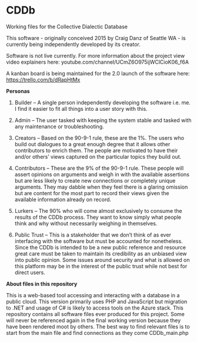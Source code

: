 # CDDb
Working files for the Collective Dialectic Database

This software - originally conceived 2015 by Craig Danz of Seattle WA - is currently being independently developed by its creator. 

Software is not live currently. For more information about the project view video explainers here: youtube.com/channel/UCmZ6O975ijWClCioK06_f6A

A kanban board is being maintained for the 2.0 launch of the software here: https://trello.com/b/dRapHtMx

**Personas**

1. Builder – A single person independently developing the software i.e. me. I find it easier to fit all things into a user story with this. 

2. Admin – The user tasked with keeping the system stable and tasked with any maintenance or troubleshooting.  

3. Creators – Based on the 90-9-1 rule, these are the 1%. The users who build out dialogues to a great enough degree that it allows other contributors to enrich them. The people are motivated to have their and/or others’ views captured on the particular topics they build out. 

4. Contributors – These are the 9% of the 90-9-1 rule. These people will assert opinions on arguments and weigh in with the available assertions but are less likely to create new connections or completely unique arguments. They may dabble when they feel there is a glaring omission but are content for the most part to record their views given the available information already on record. 

5. Lurkers – The 90% who will come almost exclusively to consume the results of the CDDb process. They want to know simply what people think and why without necessarily weighing in themselves. 

6. Public Trust – This is a stakeholder that we don’t think of as ever interfacing with the software but must be accounted for nonetheless. Since the CDDb is intended to be a new public reference and resource great care must be taken to maintain its credibility as an unbiased view into public opinion. Some issues around security and what is allowed on this platform may be in the interest of the public trust while not best for direct users. 

**About files in this repository**

This is a web-based tool accessing and interacting with a database in a public cloud. This version primarily uses PHP and JavaScript but migration to .NET and usage of C# is likely to access tools on the Azure stack. This repository contains all software files ever produced for this project. Some will never be referenced again in the final working version because they have been rendered moot by others. The best way to find relevant files is to start from the main file and find connections as they come CDDb_main.php
